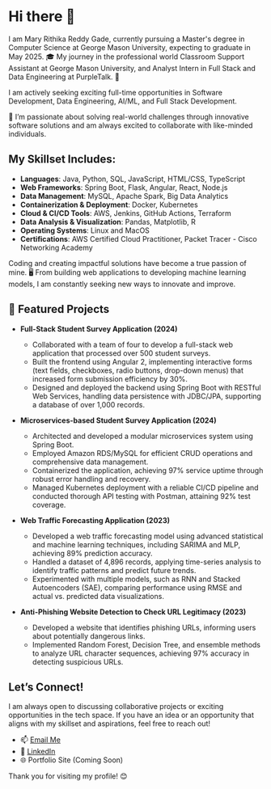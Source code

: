# Hi there 👋
I am Mary Rithika Reddy Gade, currently pursuing a Master's degree in Computer Science at George Mason University, expecting to graduate in May 2025. 🎓 My journey in the professional world  Classroom Support Assistant at George Mason University, and Analyst Intern in Full Stack and Data Engineering at PurpleTalk. 💼

I am actively seeking exciting full-time opportunities in Software Development, Data Engineering, AI/ML, and Full Stack Development. 

🚀 I’m passionate about solving real-world challenges through innovative software solutions and am always excited to collaborate with like-minded individuals.

## My Skillset Includes:
- **Languages**: Java, Python, SQL, JavaScript, HTML/CSS, TypeScript
- **Web Frameworks**: Spring Boot, Flask, Angular, React, Node.js
- **Data Management**: MySQL, Apache Spark, Big Data Analytics
- **Containerization & Deployment**: Docker, Kubernetes
- **Cloud & CI/CD Tools**: AWS, Jenkins, GitHub Actions, Terraform
- **Data Analysis & Visualization**: Pandas, Matplotlib, R
- **Operating Systems**: Linux and MacOS
- **Certifications**: AWS Certified Cloud Practitioner, Packet Tracer - Cisco Networking Academy

Coding and creating impactful solutions have become a true passion of mine.
🖥️ From building web applications to developing machine learning models, I am constantly seeking new ways to innovate and improve.



## 📌 Featured Projects
- **Full-Stack Student Survey Application (2024)**  
  - Collaborated with a team of four to develop a full-stack web application that processed over 500 student surveys.
  - Built the frontend using Angular 2, implementing interactive forms (text fields, checkboxes, radio buttons, drop-down menus) that increased form submission efficiency by 30%.
  - Designed and deployed the backend using Spring Boot with RESTful Web Services, handling data persistence with JDBC/JPA, supporting a database of over 1,000 records.

- **Microservices-based Student Survey Application (2024)**  
  - Architected and developed a modular microservices system using Spring Boot.
  - Employed Amazon RDS/MySQL for efficient CRUD operations and comprehensive data management.
  - Containerized the application, achieving 97% service uptime through robust error handling and recovery.
  - Managed Kubernetes deployment with a reliable CI/CD pipeline and conducted thorough API testing with Postman, attaining 92% test coverage.

- **Web Traffic Forecasting Application (2023)**  
  - Developed a web traffic forecasting model using advanced statistical and machine learning techniques, including SARIMA and MLP, achieving 89% prediction accuracy.
  - Handled a dataset of 4,896 records, applying time-series analysis to identify traffic patterns and predict future trends.
  - Experimented with multiple models, such as RNN and Stacked Autoencoders (SAE), comparing performance using RMSE and actual vs. predicted data visualizations.

- **Anti-Phishing Website Detection to Check URL Legitimacy (2023)**  
  - Developed a website that identifies phishing URLs, informing users about potentially dangerous links.
  - Implemented Random Forest, Decision Tree, and ensemble methods to analyze URL character sequences, achieving 97% accuracy in detecting suspicious URLs.

## Let’s Connect!
I am always open to discussing collaborative projects or exciting opportunities in the tech space. If you have an idea or an opportunity that aligns with my skillset and aspirations, feel free to reach out!

- 📫 [Email Me](mailto:gaderithikareddy@gmail.com)
- 🔗 [LinkedIn](https://linkedin.com/in/mary-rithika-reddy-gade-a74761191)
- 🌐 Portfolio Site (Coming Soon)

Thank you for visiting my profile! 😊

